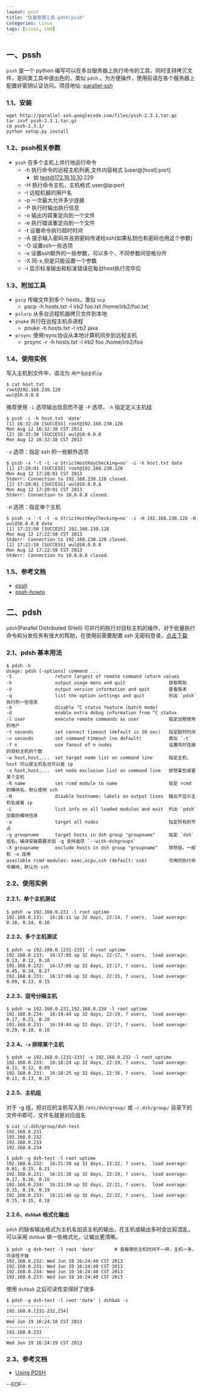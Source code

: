 ```yaml
---
layout: post
title: "批量管理工具-pdsh|pssh"
categories: Linux
tags: [Linux, cmd]
---
```


## 一、pssh

`pssh` 是一个 python 编写可以在多台服务器上执行命令的工具，同时支持拷贝文件，是同类工具中很出色的，类似 `pdsh` 。为方便操作，使用前请在各个服务器上配置好密钥认证访问。项目地址: [parallel-ssh](https://code.google.com/p/parallel-ssh/)

### 1.1、安装

```
wget http://parallel-ssh.googlecode.com/files/pssh-2.3.1.tar.gz
tar zxvf pssh-2.3.1.tar.gz
cd pssh-2.3.1/
python setup.py install
```

### 1.2、pssh相关参数

* `pssh` 在多个主机上并行地运行命令
   * -h 执行命令的远程主机列表,文件内容格式 [user@]host[:port]
   		* 如 test@172.16.10.10:229
   * -H 执行命令主机，主机格式 user@ip:port 
   * -l 远程机器的用户名
   * -p 一次最大允许多少连接
   * -P 执行时输出执行信息
   * -o 输出内容重定向到一个文件
   * -e 执行错误重定向到一个文件
   * -t 设置命令执行超时时间
   * -A 提示输入密码并且把密码传递给ssh(如果私钥也有密码也用这个参数)
   * -O 设置ssh一些选项
   * -x 设置ssh额外的一些参数，可以多个，不同参数间空格分开
   * -X 同-x,但是只能设置一个参数
   * -i 显示标准输出和标准错误在每台host执行完毕后

### 1.3、附加工具

*	`pscp` 传输文件到多个 hosts，类似 `scp`
	* pscp -h hosts.txt -l irb2 foo.txt /home/irb2/foo.txt
*	`pslurp` 从多台远程机器拷贝文件到本地
*	`pnuke` 并行在远程主机杀进程
	* pnuke -h hosts.txt -l irb2 java
*	`prsync` 使用rsync协议从本地计算机同步到远程主机
	* prsync -r -h hosts.txt -l irb2 foo /home/irb2/foo

### 1.4、使用实例

写入主机到文件中，语法为 `用户名@主机ip`

```
$ cat host.txt 
root@192.168.230.128
wul@10.0.0.8
```

推荐使用 `-i` 选项输出信息而不是 `-P` 选项，`-h` 指定定义主机组

```
$ pssh -i -h host.txt 'date'
[1] 16:32:38 [SUCCESS] root@192.168.230.128
Mon Aug 12 16:32:38 CST 2013
[2] 16:32:38 [SUCCESS] wul@10.0.0.8
Mon Aug 12 16:32:38 CST 2013
```

`-x` 选项：指定 ssh 的一些额外选项

```
$ pssh -x '-t -t -o StrictHostKeyChecking=no' -i -h host.txt date
[1] 17:20:01 [SUCCESS] root@192.168.230.128
Mon Aug 12 17:20:01 CST 2013
Stderr: Connection to 192.168.230.128 closed.
[2] 17:20:01 [SUCCESS] wul@10.0.0.8
Mon Aug 12 17:20:01 CST 2013
Stderr: Connection to 10.0.0.8 closed.
```

`-H` 选项：指定单个主机

```
$ pssh -x '-t -t -o StrictHostKeyChecking=no' -i -H 192.168.230.128 -H wul@10.0.0.8 date
[1] 17:22:58 [SUCCESS] 192.168.230.128
Mon Aug 12 17:22:58 CST 2013
Stderr: Connection to 192.168.230.128 closed.
[2] 17:22:58 [SUCCESS] wul@10.0.0.8
Mon Aug 12 17:22:58 CST 2013
Stderr: Connection to 10.0.0.8 closed.
```

### 1.5、参考文档

* [pssh](http://linux.die.net/man/1/pssh) 
* [pssh-howto](http://www.theether.org/pssh/docs/0.2.3/pssh-HOWTO.html)

## 二、pdsh 

`pdsh`(Parallel Distributed SHell) 可并行的执行对目标主机的操作，对于批量执行命令和分发任务有很大的帮助，在使用前需要配置 ssh 无密码登录，[点击下载](http://sourceforge.net/projects/pdsh/)


### 2.1、pdsh 基本用法

```
$ pdsh -h
Usage: pdsh [-options] command ...
-S                return largest of remote command return values
-h                output usage menu and quit                获取帮助
-V                output version information and quit       查看版本
-q                list the option settings and quit         列出 `pdsh` 执行的一些信息
-b                disable ^C status feature (batch mode)
-d                enable extra debug information from ^C status
-l user           execute remote commands as user           指定远程使用的用户
-t seconds        set connect timeout (default is 10 sec)   指定超时时间
-u seconds        set command timeout (no default)          类似 `-t`
-f n              use fanout of n nodes                     设置同时连接的目标主机的个数
-w host,host,...  set target node list on command line      指定主机，host 可以是主机名也可以是 ip
-x host,host,...  set node exclusion list on command line   排除某些或者某个主机
-R name           set rcmd module to name                   指定 rcmd 的模块名，默认使用 ssh
-N                disable hostname: labels on output lines  输出不显示主机名或者 ip
-L                list info on all loaded modules and exit  列出 `pdsh` 加载的模块信息
-a                target all nodes                          指定所有的节点
-g groupname      target hosts in dsh group "groupname"     指定 `dsh` 组名，编译安裝需要添加 -g 支持选项 `--with-dshgroups`
-X groupname      exclude hosts in dsh group "groupname"    排除组，一般和 -a 连用
available rcmd modules: exec,xcpu,ssh (default: ssh)        可用的执行命令模块，默认为 ssh
```

### 2.2、使用实例

#### 2.2.1、单个主机测试

```
$ pdsh -w 192.168.0.231 -l root uptime
192.168.0.231:  16:16:11 up 32 days, 22:14, ? users,  load average: 0.10, 0.14, 0.16
```

#### 2.2.2、多个主机测试

```
$ pdsh -w 192.168.0.[231-233] -l root uptime
192.168.0.233:  16:17:05 up 32 days, 22:17, ? users,  load average: 0.13, 0.12, 0.10
192.168.0.232:  16:17:05 up 32 days, 22:17, ? users,  load average: 0.45, 0.34, 0.27
192.168.0.231:  16:17:06 up 32 days, 22:15, ? users,  load average: 0.09, 0.13, 0.15
```

#### 2.2.3、逗号分隔主机

```
$ pdsh -w 192.168.0.231,192.168.0.234 -l root uptime
192.168.0.234:  16:19:44 up 32 days, 22:19, ? users,  load average: 0.17, 0.21, 0.20
192.168.0.231:  16:19:44 up 32 days, 22:17, ? users,  load average: 0.29, 0.18, 0.16
```

#### 2.2.4、`-x` 排除某个主机

```
$ pdsh -w 192.168.0.[231-233] -x 192.168.0.232 -l root uptime
192.168.0.233:  16:18:24 up 32 days, 22:19, ? users,  load average: 0.11, 0.12, 0.09
192.168.0.231:  16:18:25 up 32 days, 22:16, ? users,  load average: 0.11, 0.13, 0.15
```

#### 2.2.5、主机组
  
对于 -g 组，把对应的主机写入到 `/etc/dsh/group/` 或 `~/.dsh/group/` 目录下的文件中即可，文件名就是对应组名

```
$ cat ~/.dsh/group/dsh-test 
192.168.0.231
192.168.0.232
192.168.0.233
192.168.0.234
```

```
$ pdsh -g dsh-test -l root uptime
192.168.0.232:  16:21:38 up 32 days, 22:22, ? users,  load average: 0.01, 0.15, 0.21
192.168.0.231:  16:21:38 up 32 days, 22:19, ? users,  load average: 0.17, 0.16, 0.16
192.168.0.234:  16:21:39 up 32 days, 22:21, ? users,  load average: 0.15, 0.19, 0.19
192.168.0.233:  16:21:40 up 32 days, 22:22, ? users,  load average: 0.15, 0.15, 0.10
```

#### 2.2.6、`dshbak` 格式化输出

`pdsh` 的缺省输出格式为主机名加该主机的输出，在主机或输出多时会比较混乱，可以采用 `dshbak` 做一些格式化，让输出更清晰。

```
$ pdsh -g dsh-test -l root 'date'       # 查看哪些主机时间不一样，主机一多，可读性不强
192.168.0.232: Wed Jun 19 16:24:40 CST 2013
192.168.0.231: Wed Jun 19 16:24:40 CST 2013
192.168.0.234: Wed Jun 19 16:24:40 CST 2013
192.168.0.233: Wed Jun 19 16:24:40 CST 2013
```

使用 `dshbak` 之后可读性变得好了很多

```
$ pdsh -g dsh-test -l root 'date' | dshbak -c  
----------------
192.168.0.[231-232,234]
----------------
Wed Jun 19 16:24:18 CST 2013
----------------
192.168.0.233
----------------
Wed Jun 19 16:24:19 CST 2013
```

### 2.3、参考文档

* [Using PDSH](https://code.google.com/p/pdsh/wiki/UsingPDSH)

--EOF--
